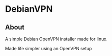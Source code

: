 DebianVPN
============

About
-----

A simple Debian OpenVPN installer made for linux.

Made life simpler using an OpenVPN setup
